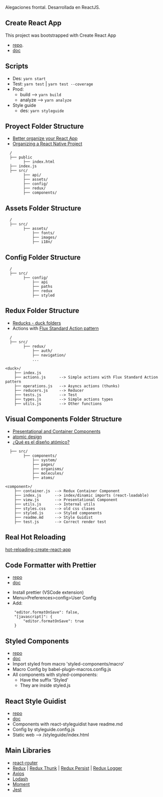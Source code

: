 
Alegaciones frontal. Desarrollada en ReactJS.

## Create React App

This project was bootstrapped with Create React App
* [repo](https://github.com/facebookincubator/create-react-app).
* [doc](https://facebook.github.io/create-react-app)


## Scripts

* Des: ```yarn start```
* Test: ```yarn test``` | ```yarn test --coverage```
* Prod:
    * build --> ```yarn build``` 
    * analyze --> ```yarn analyze```
* Style guide 
    * des: ```yarn styleguide``` 



## Proyect Folder Structure

* [Better organize your React App](https://medium.com/@alexmngn/how-to-better-organize-your-react-applications-2fd3ea1920f1)
* [Organizing a React Native Project](https://medium.com/the-react-native-log/organizing-a-react-native-project-9514dfadaa0)

```
  /
  ├── public    
        ├── index.html                  
  ├── index.js                     
  ├── src/                          
        ├── api/            
        ├── assets/                   
        ├── config/         
        ├── redux/                                
        ├── components/                       
```


## Assets Folder Structure

```
  /                  
  ├── src/                                   
        ├── assets/    
            ├── fonts/   
            ├── images/ 
            ├── i18n/             
```


## Config Folder Structure

```
  /                   
  ├── src/                                       
        ├── config/     
            ├── api
            ├── paths  
            ├── redux
            ├── styled      
```


## Redux Folder Structure

* [Reducks - duck folders](https://github.com/alexnm/re-ducks)
* Actions with [Flux Standard Action pattern](https://github.com/redux-utilities/flux-standard-action)

```
  /                 
  ├── src/                                 
        ├── redux/     
            ├── auth/          
            ├── navigation/  
            ...
```

```
<duck>/
    ├── index.js        
    ├── actions.js      --> Simple actions with Flux Standard Action pattern
    ├── operations.js   --> Asyncs actions (thunks)
    ├── reducers.js     --> Reducer 
    ├── tests.js        --> Test
    ├── types.js        --> Simple actions types
    ├── utils.js        --> Other functions
```


## Visual Components Folder Structure

* [Presentational and Container Components](https://medium.com/@dan_abramov/smart-and-dumb-components-7ca2f9a7c7d0)
* [atomic design](http://bradfrost.com/blog/post/atomic-web-design/)
* [¿Qué es el diseño atómico?](https://medium.com/pixel-perfect/qué-es-el-diseño-atómico-a5cbed06688e)

```                   
  ├── src/                                                    
        ├── components/             
            ├── system/    
            ├── pages/       
            ├── organisms/          
            ├── molecules/          
            ├── atoms/              
```

```
<component>/
    ├── container.js  --> Redux Container Component
    ├── index.js      --> index/dinamic imports (react-loadable)
    ├── view.js       --> Presentational Component 
    ├── utils.js      --> Internal utils
    ├── styles.css    --> old css clases
    ├── styled.js     --> Styled components
    ├── readme.md     --> Style Guidist
    ├── test.js       --> Correct render test
```


## Real Hot Reloading
[hot-reloading-create-react-app](https://medium.com/superhighfives/hot-reloading-create-react-app-73297a00dcad)


## Code Formatter with Prettier

* [repo](https://github.com/prettier/prettier)
* [doc](https://prettier.io/)

- Install prettier (VSCode extension)
- Menu>Preferences>config>User Config
- Add:
```
    "editor.formatOnSave": false,
    "[javascript]": {
        "editor.formatOnSave": true
    }
```


## Styled Components

* [repo](https://github.com/styled-components)
* [doc](https://www.styled-components.com/)
* Import styled from macro 'styled-components/macro'
* Macro Config by babel-plugin-macros.config.js
* All components with styled-components:
    - Have the suffix 'Styled'
    - They are inside styled.js


## React Style Guidist

* [repo](https://github.com/styleguidist/react-styleguidist)
* [doc](https://react-styleguidist.js.org/docs/getting-started.html)
* Components with react-styleguidist have readme.md
* Config by styleguide.config.js
* Static web --> /styleguide/index.html


## Main Libraries

* [react-router](https://github.com/ReactTraining/react-router)
* [Redux](https://github.com/reactjs/redux/)
| [Redux Thunk](https://github.com/gaearon/redux-thunk)
| [Redux Persist](https://github.com/rt2zz/redux-persist)
| [Redux Logger](https://github.com/LogRocket/redux-logger)
* [Axios](https://github.com/axios/axios)
* [Lodash](https://lodash.com/)
* [Moment](https://momentjs.com/)
* [Jest](https://facebook.github.io/jest/)
